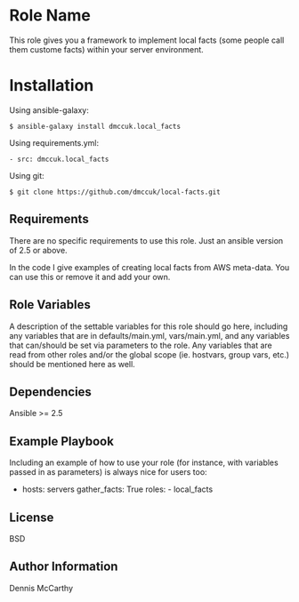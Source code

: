 Role Name
=========

This role gives you a framework to implement local facts (some people call them custome facts) within your server environment.

Installation
===========

Using ansible-galaxy:
````
$ ansible-galaxy install dmccuk.local_facts
````

Using requirements.yml:
```
- src: dmccuk.local_facts
````

Using git:
````
$ git clone https://github.com/dmccuk/local-facts.git
````

Requirements
------------

There are no specific requirements to use this role. Just an ansible version of 2.5 or above.

In the code I give examples of creating local facts from AWS meta-data. You can use this or remove it and add your own.

Role Variables
--------------

A description of the settable variables for this role should go here, including any variables that are in defaults/main.yml, vars/main.yml, and any variables that can/should be set via parameters to the role. Any variables that are read from other roles and/or the global scope (ie. hostvars, group vars, etc.) should be mentioned here as well.

Dependencies
------------

Ansible >= 2.5

Example Playbook
----------------

Including an example of how to use your role (for instance, with variables passed in as parameters) is always nice for users too:

- hosts: servers
  gather_facts: True
      roles:
         - local_facts

License
-------

BSD

Author Information
------------------

Dennis McCarthy
